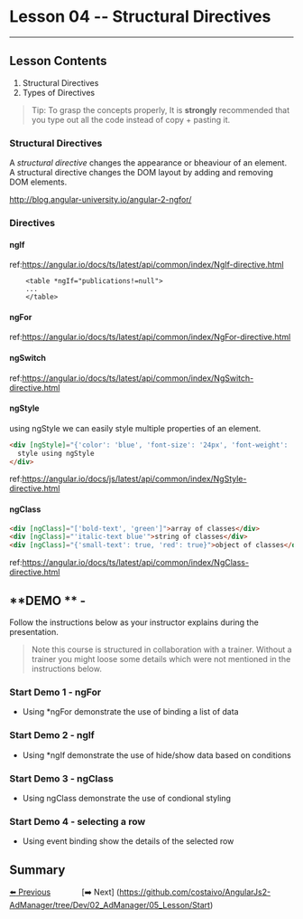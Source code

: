 # Lesson 04 -- Structural Directives
----------
## Lesson Contents
1. Structural Directives
2. Types of Directives

> Tip: To grasp the concepts properly, It is **strongly** recommended that you type out all the code instead of copy + pasting it. 

### Structural Directives 
A _structural directive_ changes the appearance or bheaviour of an element. A structural directive changes the DOM layout by adding and removing DOM elements. 

http://blog.angular-university.io/angular-2-ngfor/

###  Directives

#### ngIf
ref:https://angular.io/docs/ts/latest/api/common/index/NgIf-directive.html
```
	<table *ngIf="publications!=null">
    ...
    </table>
```
#### ngFor
ref:https://angular.io/docs/ts/latest/api/common/index/NgFor-directive.html

#### ngSwitch
ref:https://angular.io/docs/ts/latest/api/common/index/NgSwitch-directive.html
#### ngStyle
using ngStyle we can easily style multiple properties of an element. 
``` html
<div [ngStyle]="{'color': 'blue', 'font-size': '24px', 'font-weight': 'bold'}">
  style using ngStyle
</div>
```
ref:https://angular.io/docs/js/latest/api/common/index/NgStyle-directive.html
#### ngClass
``` html
<div [ngClass]="['bold-text', 'green']">array of classes</div>
<div [ngClass]="'italic-text blue'">string of classes</div>
<div [ngClass]="{'small-text': true, 'red': true}">object of classes</div>
```
ref:https://angular.io/docs/ts/latest/api/common/index/NgClass-directive.html

## **DEMO ** - 
Follow the instructions below as your instructor explains during the presentation. 

> Note this course is structured in collaboration with a trainer. Without a trainer you might loose some details which were not mentioned in the instructions below. 

### **Start Demo 1** - ngFor
* Using *ngFor demonstrate the use of binding a list of data

### **Start Demo 2** - ngIf
* Using *ngIf demonstrate the use of hide/show data based on conditions

### **Start Demo 3** - ngClass
* Using ngClass demonstrate the use of condional styling

### **Start Demo 4** - selecting a row
* Using event binding show the details of the selected row


## Summary





[:arrow_left: Previous](https://github.com/costaivo/AngularJs2-AdManager/tree/Dev/02_AdManager/03_Lesson/Start)  &nbsp;&nbsp;&nbsp;&nbsp;&nbsp;&nbsp;&nbsp;&nbsp;&nbsp;&nbsp;&nbsp;&nbsp;                     [:arrow_right: Next] (https://github.com/costaivo/AngularJs2-AdManager/tree/Dev/02_AdManager/05_Lesson/Start)



